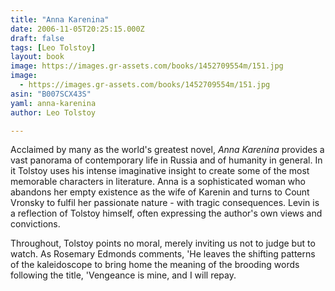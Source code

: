 ```yaml
---
title: "Anna Karenina"
date: 2006-11-05T20:25:15.000Z
draft: false
tags: [Leo Tolstoy]
layout: book
image: https://images.gr-assets.com/books/1452709554m/151.jpg
image: 
  - https://images.gr-assets.com/books/1452709554m/151.jpg
asin: "B007SCX43S"
yaml: anna-karenina
author: Leo Tolstoy

---
```


Acclaimed by many as the world's greatest novel, *Anna Karenina* provides a vast panorama of contemporary life in Russia and of humanity in general. In it Tolstoy uses his intense imaginative insight to create some of the most memorable characters in literature. Anna is a sophisticated woman who abandons her empty existence as the wife of Karenin and turns to Count Vronsky to fulfil her passionate nature - with tragic consequences. Levin is a reflection of Tolstoy himself, often expressing the author's own views and convictions.  
  
Throughout, Tolstoy points no moral, merely inviting us not to judge but to watch. As Rosemary Edmonds comments, 'He leaves the shifting patterns of the kaleidoscope to bring home the meaning of the brooding words following the title, 'Vengeance is mine, and I will repay.